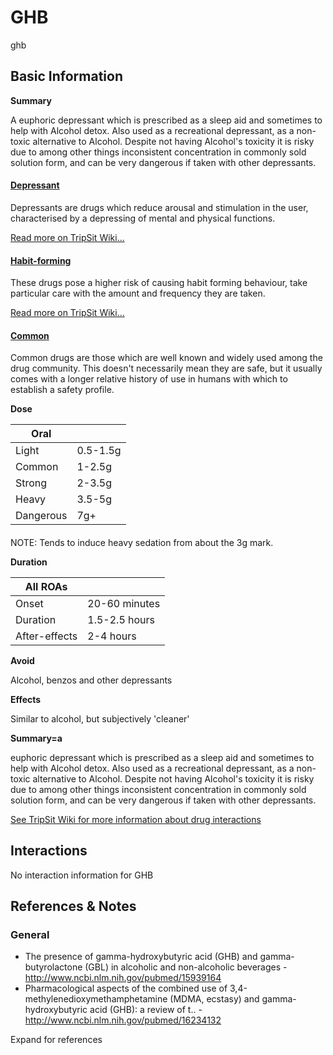 # GHB

ghb

## Basic Information

**Summary**

A euphoric depressant which is prescribed as a sleep aid and sometimes to help with Alcohol detox. Also used as a recreational depressant, as a non-toxic alternative to Alcohol. Despite not having Alcohol's toxicity it is risky due to among other things inconsistent concentration in commonly sold solution form, and can be very dangerous if taken with other depressants.

#### [Depressant](/category/depressant)

Depressants are drugs which reduce arousal and stimulation in the user, characterised by a depressing of mental and physical functions.

[Read more on TripSit Wiki...](#{category.wiki})

#### [Habit-forming](/category/habit-forming)

These drugs pose a higher risk of causing habit forming behaviour, take particular care with the amount and frequency they are taken.

[Read more on TripSit Wiki...](#{category.wiki})

#### [Common](/category/common)

Common drugs are those which are well known and widely used among the drug community. This doesn't necessarily mean they are safe, but it usually comes with a longer relative history of use in humans with which to establish a safety profile.

**Dose**

| Oral      |          |
| --------- | -------- |
| Light     | 0.5-1.5g |
| Common    | 1-2.5g   |
| Strong    | 2-3.5g   |
| Heavy     | 3.5-5g   |
| Dangerous | 7g+      |

#### 

 NOTE: Tends to induce heavy sedation from about the 3g mark.

**Duration**

| All ROAs      |               |
| ------------- | ------------- |
| Onset         | 20-60 minutes |
| Duration      | 1.5-2.5 hours |
| After-effects | 2-4 hours     |

**Avoid**

Alcohol, benzos and other depressants

**Effects**

Similar to alcohol, but subjectively 'cleaner'

**Summary=a**

euphoric depressant which is prescribed as a sleep aid and sometimes to help with Alcohol detox. Also used as a recreational depressant, as a non-toxic alternative to Alcohol. Despite not having Alcohol's toxicity it is risky due to among other things inconsistent concentration in commonly sold solution form, and can be very dangerous if taken with other depressants.

[See TripSit Wiki for more information about drug interactions](http://combo.tripsit.me/)

## Interactions

No interaction information for GHB

## References & Notes

### General

* The presence of gamma-hydroxybutyric acid (GHB) and gamma-butyrolactone (GBL) in alcoholic and non-alcoholic beverages - <http://www.ncbi.nlm.nih.gov/pubmed/15939164>
* Pharmacological aspects of the combined use of 3,4-methylenedioxymethamphetamine (MDMA, ecstasy) and gamma-hydroxybutyric acid (GHB): a review of t.. - <http://www.ncbi.nlm.nih.gov/pubmed/16234132>

Expand for references